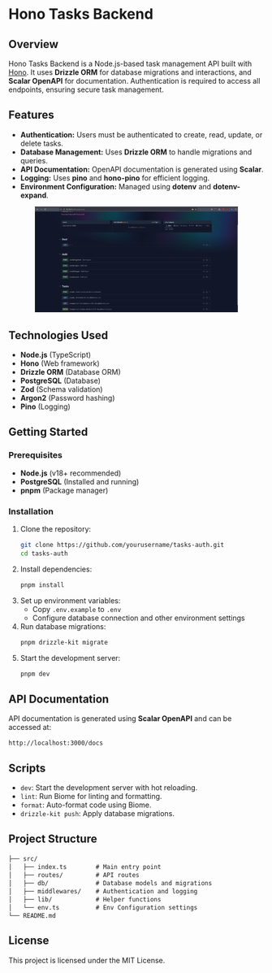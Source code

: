# Hono Tasks Backend

## Overview

Hono Tasks Backend is a Node.js-based task management API built with [Hono](https://hono.dev/). It uses **Drizzle ORM** for database migrations and interactions, and **Scalar OpenAPI** for documentation. Authentication is required to access all endpoints, ensuring secure task management.

## Features

- **Authentication:** Users must be authenticated to create, read, update, or delete tasks.
- **Database Management:** Uses **Drizzle ORM** to handle migrations and queries.
- **API Documentation:** OpenAPI documentation is generated using **Scalar**.
- **Logging:** Uses **pino** and **hono-pino** for efficient logging.
- **Environment Configuration:** Managed using **dotenv** and **dotenv-expand**.

<p align="center">
   <img src="https://github.com/sk-bittok/tasks-auth/blob/master/assets/tasks-api-auth.png", width="400" alt="Scalar OpenAPI documentation of the Tasks API">
</p>

## Technologies Used

- **Node.js** (TypeScript)
- **Hono** (Web framework)
- **Drizzle ORM** (Database ORM)
- **PostgreSQL** (Database)
- **Zod** (Schema validation)
- **Argon2** (Password hashing)
- **Pino** (Logging)

## Getting Started

### Prerequisites

- **Node.js** (v18+ recommended)
- **PostgreSQL** (Installed and running)
- **pnpm** (Package manager)

### Installation

1. Clone the repository:
   ```sh
   git clone https://github.com/yourusername/tasks-auth.git
   cd tasks-auth
   ```
2. Install dependencies:
   ```sh
   pnpm install
   ```
3. Set up environment variables:
   - Copy `.env.example` to `.env`
   - Configure database connection and other environment settings
4. Run database migrations:
   ```sh
   pnpm drizzle-kit migrate
   ```
5. Start the development server:
   ```sh
   pnpm dev
   ```

## API Documentation

API documentation is generated using **Scalar OpenAPI** and can be accessed at:

```
http://localhost:3000/docs
```

## Scripts

- `dev`: Start the development server with hot reloading.
- `lint`: Run Biome for linting and formatting.
- `format`: Auto-format code using Biome.
- `drizzle-kit push`: Apply database migrations.

## Project Structure

```
├── src/
│   ├── index.ts        # Main entry point
│   ├── routes/         # API routes
│   ├── db/             # Database models and migrations
│   ├── middlewares/    # Authentication and logging
│   ├── lib/            # Helper functions
│   └── env.ts          # Env Configuration settings
└── README.md
```

## License

This project is licensed under the MIT License.

